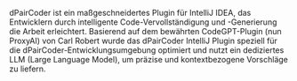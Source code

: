 dPairCoder ist ein maßgeschneidertes Plugin für IntelliJ IDEA, das Entwicklern durch intelligente Code-Vervollständigung und -Generierung die Arbeit erleichtert. Basierend auf dem bewährten CodeGPT-Plugin (nun ProxyAI) von Carl Robert wurde das dPairCoder IntelliJ Plugin speziell für die dPairCoder-Entwicklungsumgebung optimiert und nutzt ein dediziertes LLM (Large Language Model), um präzise und kontextbezogene Vorschläge zu liefern.
